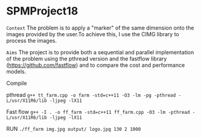 # SPMProject18
```Context```
The problem is to apply a "marker" of the same dimension onto the images provided by the user.To achieve this, I use the CIMG library to process the images. 

```Aims```
The project is to provide both a sequential and parallel implementation of the problem using the pthread version and the fastflow library (https://github.com/fastflow) and to compare the cost and performance models.

Compile 

pthread
``g++ tt_farm.cpp -o farm -std=c++11 -O3 -lm -pg -pthread -L/usr/X11R6/lib -ljpeg -lX11``

Fast flow
``g++ -I . -o ff_farm -std=c++11 ff_farm.cpp -O3 -lm -pthread -L/usr/X11R6/lib -ljpeg -lX11``
 
 RUN `./ff_farm img.jpg output/ logo.jpg 130 2 1000` 


